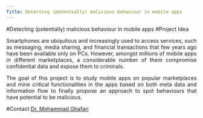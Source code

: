 ```yaml
---
Title: Detecting (potentially) malicious behaviour in mobile apps
---
```

#Detecting (potentially) malicious behaviour in mobile apps
#Project Idea

<div align="justify">

Smartphones are ubiquitous and increasingly used to access services, such as messaging, media sharing, and financial transactions that few years ago have been available only on PCs. However, amongst millions of mobile apps in different marketplaces, a considerable number of them compromise confidential data and expose them to criminals.   

The goal of this project is to study mobile apps on popular marketplaces and mine critical functionalities in the apps based on both meta data and information flow to finally propose an approach to spot behaviours that have potential to be malicious.

</div>

#Contact
[Dr. Mohammad Ghafari](%base_url%/staff/Mohammad-Ghafari)
